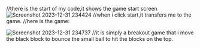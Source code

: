 //there is the start of my code,it shows the game start screen
![Screenshot 2023-12-31 234424](https://github.com/Karim317/breakoutgame/assets/154810674/a67a9478-e0d3-49e8-8802-ed4d28aa1457)
//when i click start,it transfers me to the game.
//here is the game:

![Screenshot 2023-12-31 234737](https://github.com/Karim317/breakoutgame/assets/154810674/2610176d-c6c8-40ba-b1b3-5fe34332f34f)
//it is simply a breakout game that i move the black block to bounce the small ball to hit the blocks on the top.



